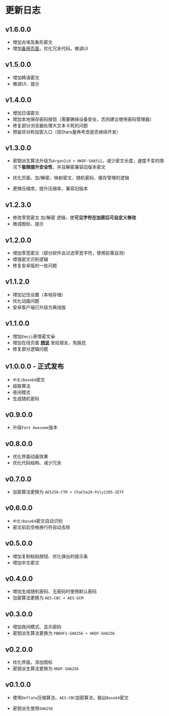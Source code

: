 # 更新日志

## v1.6.0.0

- 增加古埃及象形密文
- 增加[备用页面](https://xiangyue.js.org/)，优化冗余代码，微调UI

## v1.5.0.0

- 增加韩语密文
- 微调UI、提示

## v1.4.0.0

- 增加日语密文
- 增加本地保存密码按钮（需要确保设备安全，否则建议使用密码管理器）
- 修复部分浏览器处理大文本卡死的问题
- 预留非对称加密入口（视Stars量再考虑是否继续开发）

## v1.3.0.0

- 密钥派生算法升级为`Argon2id + HKDF-SHA512`，减少密文长度，速度不变的情况下**极限提升安全性**，并且解密兼容旧版本密文

- 优化页面、加/解密、映射密文、随机密码、缓存管理的逻辑
- 更换压缩库，提升压缩率，兼容旧版本

## v1.2.3.0

- 修改零宽密文 加/解密 逻辑，使**可见字符在加密后可自定义修改**
- 微调图标、提示

## v1.2.0.0

- 增加零宽密文（部分软件会过滤零宽字符，使用前需自测）
- 增强密文识别逻辑
- 修复安卓版的一些问题

## v1.1.2.0

- 增加记住设置（本地存储）
- 优化动画问题
- 安卓客户端已升级为离线版

## v1.1.0.0

- 增加`Emoji`表情密文😀
- 增加在线页面 [**想说**](https://xshuo.515188.xyz/) 发给朋友，免尴尬
- 修复部分逻辑问题

## v1.0.0.0 - 正式发布

- `中文/Base64`密文
- 级联算法
- 夜间模式
- 生成随机密码

## v0.9.0.0

- 升级`Font Awesome`版本

## v0.8.0.0

- 优化界面动画效果
- 优化代码结构、减少冗余

## v0.7.0.0

- 加密算法更换为 `AES256-CTR + ChaCha20-Poly1305-IETF`

## v0.6.0.0

- `中文/Base64`密文自动识别
- 密文前后空格换行符自动去除

## v0.5.0.0

- 增加复制粘贴按钮、优化弹出的提示条
- 增加中文密文

## v0.4.0.0

- 增加生成随机密码、无密码时使用默认密码
- 加密算法更换为 `AES-CBC + AES-GCM` 

## v0.3.0.0

- 增加夜间模式、显示密码
- 密钥派生算法更换为 `PBKDF2-SHA256 + HKDF-SHA256`

## v0.2.0.0

- 优化界面，添加图标
- 密钥派生算法更换为 `HKDF-SHA256`

## v0.1.0.0

- 使用`Deflate`压缩算法、`AES-CBC`加密算法，输出`Base64`密文

- 密钥派生使用`SHA256`